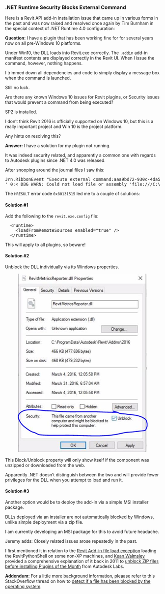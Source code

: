 <head>
<meta http-equiv="Content-Type" content="text/html; charset=utf-8">
<link rel="stylesheet" type="text/css" href="bc.css">
<script src="run_prettify.js" type="text/javascript"></script>
<!---
<script src="https://google-code-prettify.googlecode.com/svn/loader/run_prettify.js" type="text/javascript"></script>
-->
</head>

<!---

- Tim Burnham RE: Solved: Revit 2016 Plugin under Win10

Windows 10 Security Blocks External Command #revitAPI #3dwebcoder @AutodeskRevit #adsk #aec #bim #win10

Here is a Revit API add-in installation issue that came up in various forms in the past and now again in the context of Windows 10 configuration: I have a plugin that has been working fine for all pre-Windows 10 platforms. Under Win10, the DLL loads into Revit.exe correctly. The add-in manifest contents are displayed correctly in the Revit UI. When I issue the command, however, nothing happens...

-->

### .NET Runtime Security Blocks External Command

Here is a Revit API add-in installation issue that came up in various forms in the past and was now raised and resolved once again by Tim Burnham in the special context of .NET Runtime 4.0 configuration:

**Question:** I have a plugin that has been working fine for for several years now on all pre-Windows 10 platforms.

Under Win10, the DLL loads into Revit.exe correctly.
The `.addin` add-in manifest contents are displayed correctly in the Revit UI.
When I issue the command, however, nothing happens.

I trimmed down all dependencies and code to simply display a message box when the command is launched.

Still no luck.

Are there any known Windows 10 issues for Revit plugins, or Security issues that would prevent a command from being executed?

SP2 is installed.

I don’t think Revit 2016 is officially supported on Windows 10, but this is a really important project and Win 10 is the project platform.

Any hints on resolving this?


**Answer:** I have a solution for my plugin not running.

It was indeed security related, and apparently a common one with regards to Autodesk plugins since .NET 4.0 was released.

After snooping around the journal files I saw this:

<pre>
Jrn.RibbonEvent "Execute external command:aaa9bd72-930c-4da5-8305-94cde3a1c3ee:CommandRevitMetricsReporter"
' 0:&lt; DBG_WARN: Could not load file or assembly 'file:///C:\Program Files\Autodesk\Revit 2016\RevitMetricsReporter.dll' or one of its dependencies. Operation is not supported. (Exception from HRESULT: 0x80131515): line 188 of AddIn\AddInItem.cpp.
</pre>

The `HRESULT` error code `0x80131515` led me to a couple of solutions:

#### <a name="1"></a>Solution #1

Add the following to the `revit.exe.config` file:

<pre>
<span class="blue">&nbsp; &lt;</span><span class="maroon">runtime</span><span class="blue">&gt;</span>
<span class="blue">&nbsp; &nbsp; &lt;</span><span class="maroon">loadFromRemoteSources</span><span class="blue"> </span><span class="red">enabled</span><span class="blue">=</span>&quot;<span class="blue">true</span>&quot;<span class="blue"> /&gt;</span>
<span class="blue">&nbsp; &lt;/</span><span class="maroon">runtime</span><span class="blue">&gt;</span>
</pre>

This will apply to all plugins, so beware!


#### <a name="2"></a>Solution #2

Unblock the DLL individually via its Windows properties.

<center>
<img src="img/tb_win10_security.jpeg" alt="Security Unblock" width="423">
</center>

This Block/Unblock property will only show itself if the component was unzipped or downloaded from the web.

Apparently .NET doesn’t distinguish between the two and will provide fewer privileges for the DLL when you attempt to load and run it.


#### <a name="3"></a>Solution #3

Another option would be to deploy the add-in via a simple MSI installer package.

DLLs deployed via an installer are not automatically blocked by Windows, unlike simple deployment via a zip file.

I am currently developing an MSI package for this to avoid future headache.


Jeremy adds: Closely related issues arose repeatedly in the past.

I first mentioned it in relation to
the [Revit Add-in file load exception](http://thebuildingcoder.typepad.com/blog/2011/10/revit-add-in-file-load-exception.html) loading
the RevitPythonShell on some non-XP machines,
and [Kean Walmsley](http://through-the-interface.typepad.com) provided
a comprehensive explanation of it back in 2011
to [unblock ZIP files before installing Plugins of the Month](http://labs.blogs.com/its_alive_in_the_lab/2011/05/unblock-net.html) from
Autodesk Labs.

<a name="4"></a>**Addendum:** For a little more background information, pleaase refer to this StackOverflow thread on how to [detect if a file has been blocked by the operating system](http://stackoverflow.com/questions/17527347/detect-if-a-file-has-been-blocked-by-the-operating-system).